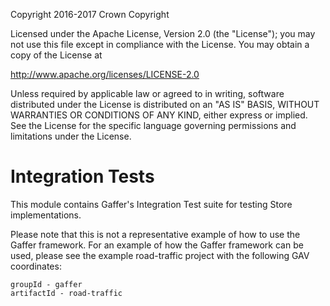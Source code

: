 Copyright 2016-2017 Crown Copyright

Licensed under the Apache License, Version 2.0 (the "License");
you may not use this file except in compliance with the License.
You may obtain a copy of the License at

  http://www.apache.org/licenses/LICENSE-2.0

Unless required by applicable law or agreed to in writing, software
distributed under the License is distributed on an "AS IS" BASIS,
WITHOUT WARRANTIES OR CONDITIONS OF ANY KIND, either express or implied.
See the License for the specific language governing permissions and
limitations under the License.

Integration Tests
=================

This module contains Gaffer's Integration Test suite for testing Store implementations.

Please note that this is not a representative example of how to use the Gaffer framework.
For an example of how the Gaffer framework can be used, please see the example road-traffic project with the following GAV coordinates:

```
groupId - gaffer
artifactId - road-traffic
```
